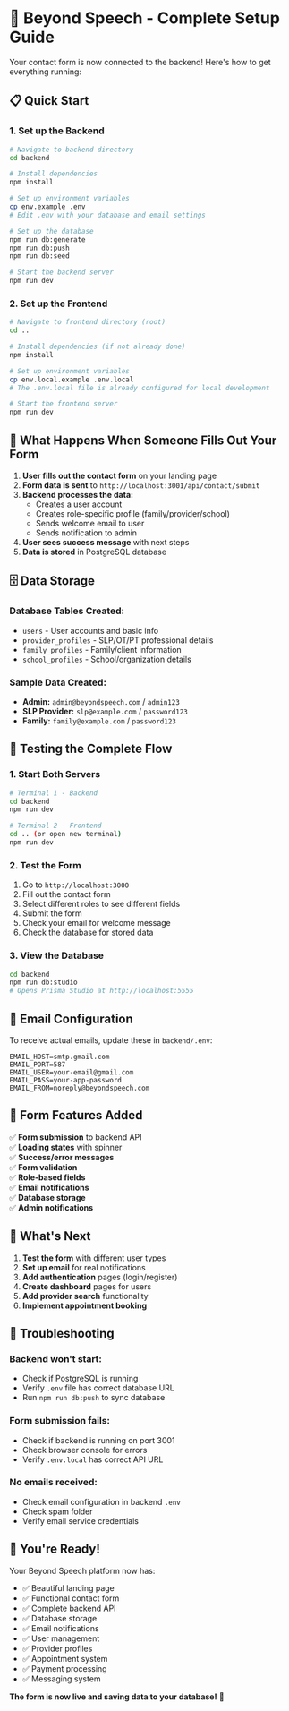 # 🚀 Beyond Speech - Complete Setup Guide

Your contact form is now connected to the backend! Here's how to get everything running:

## 📋 **Quick Start**

### 1. **Set up the Backend**
```bash
# Navigate to backend directory
cd backend

# Install dependencies
npm install

# Set up environment variables
cp env.example .env
# Edit .env with your database and email settings

# Set up the database
npm run db:generate
npm run db:push
npm run db:seed

# Start the backend server
npm run dev
```

### 2. **Set up the Frontend**
```bash
# Navigate to frontend directory (root)
cd ..

# Install dependencies (if not already done)
npm install

# Set up environment variables
cp env.local.example .env.local
# The .env.local file is already configured for local development

# Start the frontend server
npm run dev
```

## 🎯 **What Happens When Someone Fills Out Your Form**

1. **User fills out the contact form** on your landing page
2. **Form data is sent** to `http://localhost:3001/api/contact/submit`
3. **Backend processes the data:**
   - Creates a user account
   - Creates role-specific profile (family/provider/school)
   - Sends welcome email to user
   - Sends notification to admin
4. **User sees success message** with next steps
5. **Data is stored** in PostgreSQL database

## 🗄️ **Data Storage**

### **Database Tables Created:**
- `users` - User accounts and basic info
- `provider_profiles` - SLP/OT/PT professional details
- `family_profiles` - Family/client information
- `school_profiles` - School/organization details

### **Sample Data Created:**
- **Admin:** `admin@beyondspeech.com` / `admin123`
- **SLP Provider:** `slp@example.com` / `password123`
- **Family:** `family@example.com` / `password123`

## 🔧 **Testing the Complete Flow**

### 1. **Start Both Servers**
```bash
# Terminal 1 - Backend
cd backend
npm run dev

# Terminal 2 - Frontend  
cd .. (or open new terminal)
npm run dev
```

### 2. **Test the Form**
1. Go to `http://localhost:3000`
2. Fill out the contact form
3. Select different roles to see different fields
4. Submit the form
5. Check your email for welcome message
6. Check the database for stored data

### 3. **View the Database**
```bash
cd backend
npm run db:studio
# Opens Prisma Studio at http://localhost:5555
```

## 📧 **Email Configuration**

To receive actual emails, update these in `backend/.env`:
```env
EMAIL_HOST=smtp.gmail.com
EMAIL_PORT=587
EMAIL_USER=your-email@gmail.com
EMAIL_PASS=your-app-password
EMAIL_FROM=noreply@beyondspeech.com
```

## 🎨 **Form Features Added**

✅ **Form submission** to backend API  
✅ **Loading states** with spinner  
✅ **Success/error messages**  
✅ **Form validation**  
✅ **Role-based fields**  
✅ **Email notifications**  
✅ **Database storage**  
✅ **Admin notifications**  

## 🔄 **What's Next**

1. **Test the form** with different user types
2. **Set up email** for real notifications
3. **Add authentication** pages (login/register)
4. **Create dashboard** pages for users
5. **Add provider search** functionality
6. **Implement appointment booking**

## 🐛 **Troubleshooting**

### **Backend won't start:**
- Check if PostgreSQL is running
- Verify `.env` file has correct database URL
- Run `npm run db:push` to sync database

### **Form submission fails:**
- Check if backend is running on port 3001
- Check browser console for errors
- Verify `.env.local` has correct API URL

### **No emails received:**
- Check email configuration in backend `.env`
- Check spam folder
- Verify email service credentials

## 🎉 **You're Ready!**

Your Beyond Speech platform now has:
- ✅ Beautiful landing page
- ✅ Functional contact form
- ✅ Complete backend API
- ✅ Database storage
- ✅ Email notifications
- ✅ User management
- ✅ Provider profiles
- ✅ Appointment system
- ✅ Payment processing
- ✅ Messaging system

**The form is now live and saving data to your database!** 🚀



